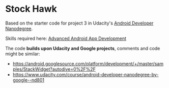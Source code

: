 # Stock Hawk

Based on the starter code for project 3 in Udacity's [Android Developer Nanodegree](https://www.udacity.com/course/android-developer-nanodegree-by-google--nd801). 

Skills required here: [Advanced Android App Development](https://www.udacity.com/course/advanced-android-app-development--ud855)

The code **builds upon Udacity and Google projects**, comments and code might be similar:
* https://android.googlesource.com/platform/development/+/master/samples/StackWidget?autodive=0%2F%2F
* https://www.udacity.com/course/android-developer-nanodegree-by-google--nd801
